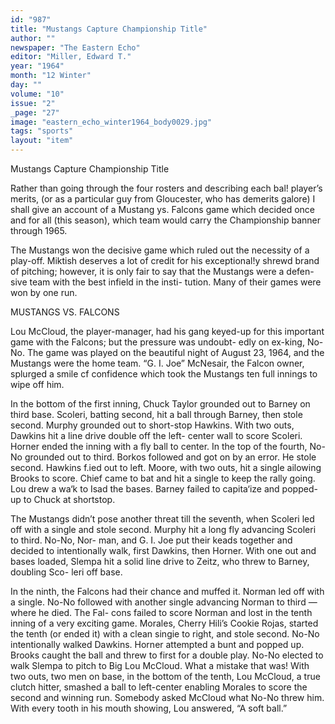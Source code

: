 ```yaml
---
id: "987"
title: "Mustangs Capture Championship Title"
author: ""
newspaper: "The Eastern Echo"
editor: "Miller, Edward T."
year: "1964"
month: "12 Winter"
day: ""
volume: "10"
issue: "2"
_page: "27"
image: "eastern_echo_winter1964_body0029.jpg"
tags: "sports"
layout: "item"
---
```

Mustangs Capture
Championship Title

Rather than going through the four rosters
and describing each bal! player’s merits, (or
as a particular guy from Gloucester, who has
demerits galore) I shall give an account of a
Mustang ys. Falcons game which decided
once and for all (this season), which team
would carry the Championship banner through
1965.

The Mustangs won the decisive game which
ruled out the necessity of a play-off. Miktish
deserves a lot of credit for his exceptional!y
shrewd brand of pitching; however, it is only
fair to say that the Mustangs were a defen-
sive team with the best infield in the insti-
tution. Many of their games were won by
one run.

MUSTANGS VS. FALCONS

Lou McCloud, the player-manager, had his
gang keyed-up for this important game with
the Falcons; but the pressure was undoubt-
edly on ex-king, No-No. The game was
played on the beautiful night of August 23,
1964, and the Mustangs were the home
team. “G. I. Joe” McNesair, the Falcon owner,
splurged a smile cf confidence which took
the Mustangs ten full innings to wipe off
him.

In the bottom of the first inning, Chuck
Taylor grounded out to Barney on third base.
Scoleri, batting second, hit a ball through
Barney, then stole second. Murphy grounded
out to short-stop Hawkins. With two outs,
Dawkins hit a line drive double off the left-
center wall to score Scoleri. Horner ended the
inning with a fly ball to center. In the top of
the fourth, No-No grounded out to third.
Borkos followed and got on by an error. He
stole second. Hawkins f.ied out to left. Moore,
with two outs, hit a single ailowing Brooks
to score. Chief came to bat and hit a single
to keep the rally going. Lou drew a wa‘k to
Isad the bases. Barney failed to capita‘ize
and popped-up to Chuck at shortstop.

The Mustangs didn’t pose another threat
till the seventh, when Scoleri led off with a
single and stole second. Murphy hit a long
fly advancing Scoleri to third. No-No, Nor-
man, and G. I. Joe put their keads together
and decided to intentionally walk, first
Dawkins, then Horner. With one out and
bases loaded, Slempa hit a solid line drive to
Zeitz, who threw to Barney, doubling Sco-
leri off base.

In the ninth, the Falcons had their chance
and muffed it. Norman led off with a single.
No-No followed with another single advancing
Norman to third — where he died. The Fal-
cons failed to score Norman and lost in the
tenth inning of a very exciting game. Morales,
Cherry Hili’s Cookie Rojas, started the tenth
(or ended it) with a clean singie to right,
and stole second. No-No intentionally walked
Dawkins. Horner attempted a bunt and
popped up. Brooks caught the ball and threw
to first for a double play. No-No elected to
walk Slempa to pitch to Big Lou McCloud.
What a mistake that was! With two outs,
two men on base, in the bottom of the tenth,
Lou McCloud, a true clutch hitter, smashed a
ball to left-center enabling Morales to score
the second and winning run. Somebody asked
McCloud what No-No threw him. With every
tooth in his mouth showing, Lou answered,
“A soft ball.”
